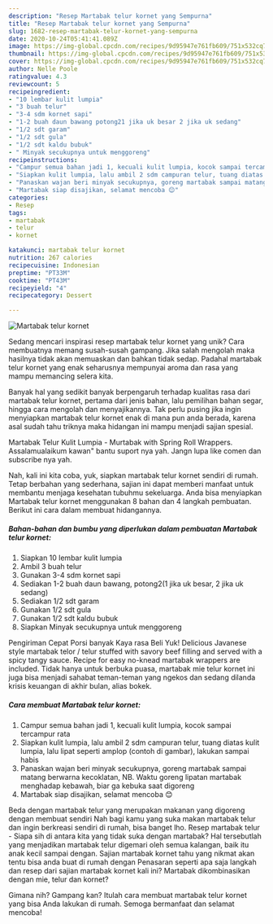 ```yaml
---
description: "Resep Martabak telur kornet yang Sempurna"
title: "Resep Martabak telur kornet yang Sempurna"
slug: 1682-resep-martabak-telur-kornet-yang-sempurna
date: 2020-10-24T05:41:41.089Z
image: https://img-global.cpcdn.com/recipes/9d95947e761fb609/751x532cq70/martabak-telur-kornet-foto-resep-utama.jpg
thumbnail: https://img-global.cpcdn.com/recipes/9d95947e761fb609/751x532cq70/martabak-telur-kornet-foto-resep-utama.jpg
cover: https://img-global.cpcdn.com/recipes/9d95947e761fb609/751x532cq70/martabak-telur-kornet-foto-resep-utama.jpg
author: Nelle Poole
ratingvalue: 4.3
reviewcount: 5
recipeingredient:
- "10 lembar kulit lumpia"
- "3 buah telur"
- "3-4 sdm kornet sapi"
- "1-2 buah daun bawang potong21 jika uk besar 2 jika uk sedang"
- "1/2 sdt garam"
- "1/2 sdt gula"
- "1/2 sdt kaldu bubuk"
- " Minyak secukupnya untuk menggoreng"
recipeinstructions:
- "Campur semua bahan jadi 1, kecuali kulit lumpia, kocok sampai tercampur rata"
- "Siapkan kulit lumpia, lalu ambil 2 sdm campuran telur, tuang diatas kulit lumpia, lalu lipat seperti amplop (contoh di gambar), lakukan sampai habis"
- "Panaskan wajan beri minyak secukupnya, goreng martabak sampai matang berwarna kecoklatan, NB. Waktu goreng lipatan martabak menghadap kebawah, biar ga kebuka saat digoreng"
- "Martabak siap disajikan, selamat mencoba 😊"
categories:
- Resep
tags:
- martabak
- telur
- kornet

katakunci: martabak telur kornet 
nutrition: 267 calories
recipecuisine: Indonesian
preptime: "PT33M"
cooktime: "PT43M"
recipeyield: "4"
recipecategory: Dessert

---
```



![Martabak telur kornet](https://img-global.cpcdn.com/recipes/9d95947e761fb609/751x532cq70/martabak-telur-kornet-foto-resep-utama.jpg)

Sedang mencari inspirasi resep martabak telur kornet yang unik? Cara membuatnya memang susah-susah gampang. Jika salah mengolah maka hasilnya tidak akan memuaskan dan bahkan tidak sedap. Padahal martabak telur kornet yang enak seharusnya mempunyai aroma dan rasa yang mampu memancing selera kita.

Banyak hal yang sedikit banyak berpengaruh terhadap kualitas rasa dari martabak telur kornet, pertama dari jenis bahan, lalu pemilihan bahan segar, hingga cara mengolah dan menyajikannya. Tak perlu pusing jika ingin menyiapkan martabak telur kornet enak di mana pun anda berada, karena asal sudah tahu triknya maka hidangan ini mampu menjadi sajian spesial.

Martabak Telur Kulit Lumpia - Murtabak with Spring Roll Wrappers. Assalamualaikum kawan&#34; bantu suport nya yah. Jangn lupa like comen dan subscribe nya yah.


Nah, kali ini kita coba, yuk, siapkan martabak telur kornet sendiri di rumah. Tetap berbahan yang sederhana, sajian ini dapat memberi manfaat untuk membantu menjaga kesehatan tubuhmu sekeluarga. Anda bisa menyiapkan Martabak telur kornet menggunakan 8 bahan dan 4 langkah pembuatan. Berikut ini cara dalam membuat hidangannya.

<!--inarticleads1-->

##### Bahan-bahan dan bumbu yang diperlukan dalam pembuatan Martabak telur kornet:

1. Siapkan 10 lembar kulit lumpia
1. Ambil 3 buah telur
1. Gunakan 3-4 sdm kornet sapi
1. Sediakan 1-2 buah daun bawang, potong2(1 jika uk besar, 2 jika uk sedang)
1. Sediakan 1/2 sdt garam
1. Gunakan 1/2 sdt gula
1. Gunakan 1/2 sdt kaldu bubuk
1. Siapkan  Minyak secukupnya untuk menggoreng


Pengiriman Cepat Porsi banyak Kaya rasa Beli Yuk! Delicious Javanese style martabak telor / telur stuffed with savory beef filling and served with a spicy tangy sauce. Recipe for easy no-knead martabak wrappers are included. Tidak hanya untuk berbuka puasa, martabak mie telur kornet ini juga bisa menjadi sahabat teman-teman yang ngekos dan sedang dilanda krisis keuangan di akhir bulan, alias bokek. 

<!--inarticleads2-->

##### Cara membuat Martabak telur kornet:

1. Campur semua bahan jadi 1, kecuali kulit lumpia, kocok sampai tercampur rata
1. Siapkan kulit lumpia, lalu ambil 2 sdm campuran telur, tuang diatas kulit lumpia, lalu lipat seperti amplop (contoh di gambar), lakukan sampai habis
1. Panaskan wajan beri minyak secukupnya, goreng martabak sampai matang berwarna kecoklatan, NB. Waktu goreng lipatan martabak menghadap kebawah, biar ga kebuka saat digoreng
1. Martabak siap disajikan, selamat mencoba 😊


Beda dengan martabak telur yang merupakan makanan yang digoreng dengan membuat sendiri Nah bagi kamu yang suka makan martabak telur dan ingin berkreasi sendiri di rumah, bisa banget lho. Resep martabak telur - Siapa sih di antara kita yang tidak suka dengan martabak? Hal tersebutlah yang menjadikan martabak telur digemari oleh semua kalangan, baik itu anak kecil sampai dengan. Sajian martabak kornet tahu yang nikmat akan tentu bisa anda buat di rumah dengan Penasaran seperti apa saja langkah dan resep dari sajian martabak kornet kali ini? Martabak dikombinasikan dengan mie, telur dan kornet? 

Gimana nih? Gampang kan? Itulah cara membuat martabak telur kornet yang bisa Anda lakukan di rumah. Semoga bermanfaat dan selamat mencoba!
